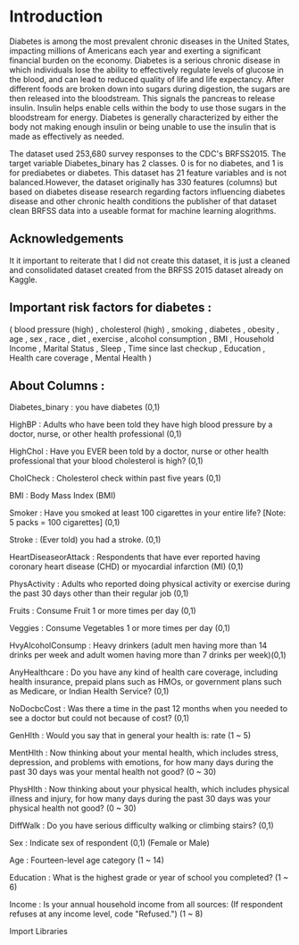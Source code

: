 # Introduction
Diabetes is among the most prevalent chronic diseases in the United States, impacting millions of Americans each year and exerting a significant financial burden on the economy. Diabetes is a serious chronic disease in which individuals lose the ability to effectively regulate levels of glucose in the blood, and can lead to reduced quality of life and life expectancy. After different foods are broken down into sugars during digestion, the sugars are then released into the bloodstream. This signals the pancreas to release insulin. Insulin helps enable cells within the body to use those sugars in the bloodstream for energy. Diabetes is generally characterized by either the body not making enough insulin or being unable to use the insulin that is made as effectively as needed.

The dataset used  253,680 survey responses to the CDC's BRFSS2015. The target variable Diabetes_binary has 2 classes. 0 is for no diabetes, and 1 is for prediabetes or diabetes. This dataset has 21 feature variables and is not balanced.However, the dataset originally has 330 features (columns) but based on diabetes disease research regarding factors influencing diabetes disease and other chronic health conditions the publisher of that dataset clean BRFSS data into a useable format for machine learning alogrithms.

## Acknowledgements
It it important to reiterate that I did not create this dataset, it is just a cleaned and consolidated dataset created from the BRFSS 2015 dataset already on Kaggle.

## Important risk factors for diabetes :

( blood pressure (high) , cholesterol (high) , smoking , diabetes , obesity , age , sex , race , diet , exercise , alcohol consumption , BMI , Household Income , Marital Status , Sleep , Time since last checkup , Education , Health care coverage , Mental Health )

## About Columns :
Diabetes_binary : you have diabetes (0,1)

HighBP : Adults who have been told they have high blood pressure by a doctor, nurse, or other health professional (0,1)

HighChol : Have you EVER been told by a doctor, nurse or other health professional that your blood cholesterol is high? (0,1)

CholCheck : Cholesterol check within past five years (0,1)

BMI : Body Mass Index (BMI)

Smoker : Have you smoked at least 100 cigarettes in your entire life? [Note: 5 packs = 100 cigarettes] (0,1)

Stroke : (Ever told) you had a stroke. (0,1)

HeartDiseaseorAttack : Respondents that have ever reported having coronary heart disease (CHD) or myocardial infarction (MI) (0,1)

PhysActivity : Adults who reported doing physical activity or exercise during the past 30 days other than their regular job (0,1)

Fruits : Consume Fruit 1 or more times per day (0,1)

Veggies : Consume Vegetables 1 or more times per day (0,1)

HvyAlcoholConsump : Heavy drinkers (adult men having more than 14 drinks per week and adult women having more than 7 drinks per week)(0,1)

AnyHealthcare : Do you have any kind of health care coverage, including health insurance, prepaid plans such as HMOs, or government plans such as Medicare, or Indian Health Service? (0,1)

NoDocbcCost : Was there a time in the past 12 months when you needed to see a doctor but could not because of cost? (0,1)

GenHlth : Would you say that in general your health is: rate (1 ~ 5)

MentHlth : Now thinking about your mental health, which includes stress, depression, and problems with emotions, for how many days during the past 30 days was your mental health not good? (0 ~ 30)

PhysHlth : Now thinking about your physical health, which includes physical illness and injury, for how many days during the past 30 days was your physical health not good? (0 ~ 30)

DiffWalk : Do you have serious difficulty walking or climbing stairs? (0,1)

Sex : Indicate sex of respondent (0,1) (Female or Male)

Age : Fourteen-level age category (1 ~ 14)

Education : What is the highest grade or year of school you completed? (1 ~ 6)

Income : Is your annual household income from all sources: (If respondent refuses at any income level, code "Refused.") (1 ~ 8)

Import Libraries
